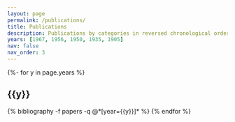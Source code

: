 ```yaml
---
layout: page
permalink: /publications/
title: Publications
description: Publications by categories in reversed chronological order.
years: [1967, 1956, 1950, 1935, 1905]
nav: false
nav_order: 3
---
```

<!-- _pages/publications.md -->
<div class="publications">

{%- for y in page.years %}
  <h2 class="year">{{y}}</h2>
  {% bibliography -f papers -q @*[year={{y}}]* %}
{% endfor %}

</div>
